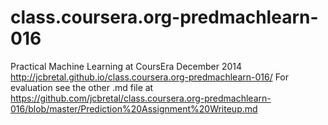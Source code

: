 class.coursera.org-predmachlearn-016
====================================

Practical Machine Learning at CoursEra December 2014
http://jcbretal.github.io/class.coursera.org-predmachlearn-016/
For evaluation see the other .md file at https://github.com/jcbretal/class.coursera.org-predmachlearn-016/blob/master/Prediction%20Assignment%20Writeup.md
